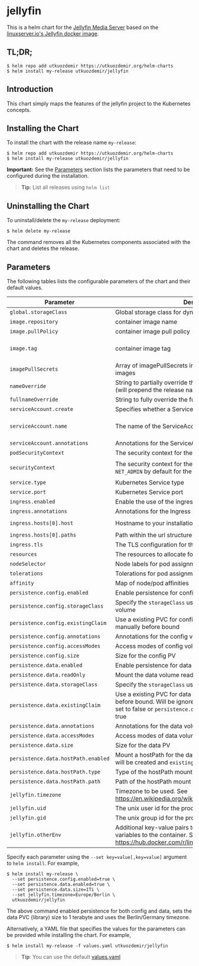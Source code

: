 # jellyfin

This is a helm chart for the [Jellyfin Media Server](https://jellyfin.org/) based on the
[linuxserver.io's Jellyfin docker image](https://hub.docker.com/r/linuxserver/jellyfin).

## TL;DR;

```console
$ helm repo add utkuozdemir https://utkuozdemir.org/helm-charts
$ helm install my-release utkuozdemir/jellyfin
```

## Introduction

This chart simply maps the features of the jellyfin project to the Kubernetes concepts.

## Installing the Chart

To install the chart with the release name `my-release`:

```console
$ helm repo add utkuozdemir https://utkuozdemir.org/helm-charts
$ helm install my-release utkuozdemir/jellyfin
```

**Important:** See the [Parameters](#parameters) section lists the parameters that need to be configured 
during the installation.

> **Tip**: List all releases using `helm list`

## Uninstalling the Chart

To uninstall/delete the `my-release` deployment:

```console
$ helm delete my-release
```

The command removes all the Kubernetes components associated with the chart and deletes the release.

## Parameters

The following tables lists the configurable parameters of the chart and their default values.

| Parameter | Description | Default |
| --------- | ----------- | ------- |
| `global.storageClass` | Global storage class for dynamic provisioning | `nil` |
| `image.repository` | container image name | `haugene/jellyfin` |
| `image.pullPolicy` | container image pull policy | `IfNotPresent` |
| `image.tag` | container image tag | `{TAG_NAME}` (taken from the chart appVersion) |
| `imagePullSecrets` | Array of imagePullSecrets in the namespace for pulling images | `[]` |
| `nameOverride` | String to partially override the fullname template with a string (will prepend the release name) | `nil` |
| `fullnameOverride` | String to fully override the fullname template with a string | `nil` |
| `serviceAccount.create` | Specifies whether a ServiceAccount should be created | `true` |
| `serviceAccount.name` | The name of the ServiceAccount to create | Generated using the fullname template |
| `serviceAccount.annotations` | Annotations for the ServiceAccount | `{}` |
| `podSecurityContext` | The security context for the pods | `{}` |
| `securityContext` | The security context for the application container. Includes `NET_ADMIN` by default for the OpenVPN connection to work | `{"capabilities":{"add":["NET_ADMIN"]}}` |
| `service.type` | Kubernetes Service type | `ClusterIP` |
| `service.port` | Kubernetes Service port | `80` |
| `ingress.enabled` | Enable the use of the ingress controller to access the web UI | `false` |
| `ingress.annotations` | Annotations for the Ingress | `{}` |
| `ingress.hosts[0].host` | Hostname to your installation | `chart-example.local` |
| `ingress.hosts[0].paths` | Path within the url structure | `[]` |
| `ingress.tls` | The TLS configuration for the ingress | `[]` |
| `resources` | The resources to allocate for the container | `{}` |
| `nodeSelector` | Node labels for pod assignment | `{}` |
| `tolerations` | Tolerations for pod assignment | `[]` |
| `affinity` | Map of node/pod affinities | `{}` |
| `persistence.config.enabled` | Enable persistence for config storage | `false` |
| `persistence.config.storageClass` | Specify the `storageClass` used to provision the config volume | `nil` |
| `persistence.config.existingClaim` | Use a existing PVC for config which must be created manually before bound | `nil` |
| `persistence.config.annotations` | Annotations for the config volume PVC | `nil` |
| `persistence.config.accessModes` | Access modes of config volume | `["ReadWriteOnce"]` |
| `persistence.config.size` | Size for the config PV | `8Gi` |
| `persistence.data.enabled` | Enable persistence for data storage | `false` |
| `persistence.data.readOnly` | Mount the data volume read-only | `false` |
| `persistence.data.storageClass` | Specify the `storageClass` used to provision the data volume | `nil` |
| `persistence.data.existingClaim` | Use a existing PVC for data which must be created manually before bound. Will be ignored if `persistence.data.enabled` is set to false or `persistence.data.hostPath.enabled` is set to true | `nil` |
| `persistence.data.annotations` | Annotations for the data volume PVC | `nil` |
| `persistence.data.accessModes` | Access modes of data volume | `["ReadWriteOnce"]` |
| `persistence.data.size` | Size for the data PV | `8Gi` |
| `persistence.data.hostPath.enabled` | Mount a hostPath for the data volume. If set to true, no PVC will be created and `existingClaim` will be ignored | `false` |
| `persistence.data.hostPath.type` | Type of the hostPath mount | `Directory` |
| `persistence.data.hostPath.path` | Path of the hostPath mount | `/hostpath` |
| `jellyfin.timezone` | Timezone to be used. See https://en.wikipedia.org/wiki/List_of_tz_database_time_zones | `nil` |
| `jellyfin.uid` | The unix user id for the process to run with | `nil` |
| `jellyfin.gid` | The unix group id for the process to run with | `nil` |
| `jellyfin.otherEnv` | Additional key-value pairs to be passed as environment variables to the container. See https://hub.docker.com/r/linuxserver/jellyfin for reference | `nil` |


Specify each parameter using the `--set key=value[,key=value]` argument to `helm install`. For example,

```console
$ helm install my-release \
  --set persistence.config.enabled=true \
  --set persistence.data.enabled=true \
  --set persistence.data.size=1Ti \
  --set jellyfin.timezone=Europe/Berlin \
  utkuozdemir/jellyfin
```

The above command enabled persistence for both config and data, sets the data PVC (library) size 
to 1 terabyte and uses the Berlin/Germany timezone.

Alternatively, a YAML file that specifies the values for the parameters 
can be provided while installing the chart. For example,

```console
$ helm install my-release -f values.yaml utkuozdemir/jellyfin
```

> **Tip**: You can use the default [values.yaml](values.yaml)
